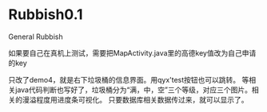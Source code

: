 # Rubbish0.1
General Rubbish

如果要自己在真机上测试，需要把MapActivity.java里的高德key值改为自己申请的key

只改了demo4，就是右下垃圾桶的信息界面。用qyx'test按钮也可以跳转。
等相关java代码判断也写好了，垃圾桶分为“满，中，空”三个等级，对应三个图片。相关的漫溢程度用进度条可视化。
只要数据库相关数据传过来，就可以显示了。

